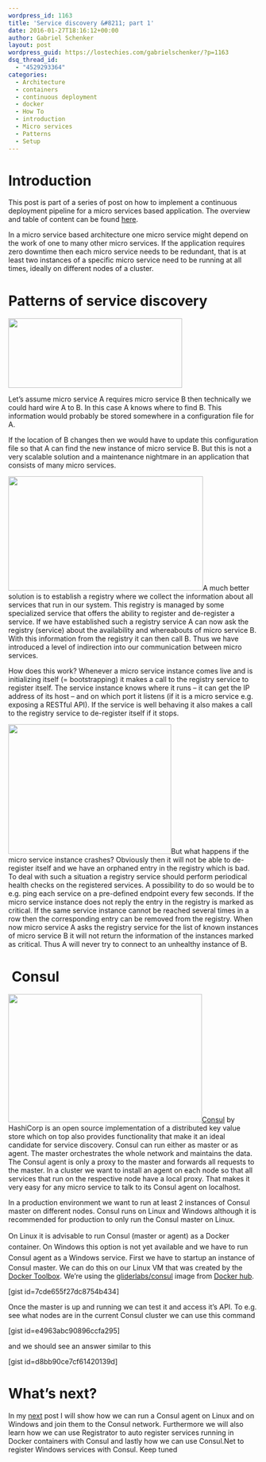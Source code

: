 ```yaml
---
wordpress_id: 1163
title: 'Service discovery &#8211; part 1'
date: 2016-01-27T18:16:12+00:00
author: Gabriel Schenker
layout: post
wordpress_guid: https://lostechies.com/gabrielschenker/?p=1163
dsq_thread_id:
  - "4529293364"
categories:
  - Architecture
  - containers
  - continuous deployment
  - docker
  - How To
  - introduction
  - Micro services
  - Patterns
  - Setup
---
```

# Introduction

This post is part of a series of post on how to implement a continuous deployment pipeline for a micro services based application. The overview and table of content can be found [here](https://lostechies.com/gabrielschenker/2016/01/23/implementing-a-cicd-pipeline/ "Implementing a CI/CD pipeline").

In a micro service based architecture one micro service might depend on the work of one to many other micro services. If the application requires zero downtime then each micro service needs to be redundant, that is at least two instances of a specific micro service need to be running at all times, ideally on different nodes of a cluster.

# Patterns of service discovery

<a style="color: #ff4b33; line-height: 21.8182px; font-size: 16px;" href="https://lostechies.com/gabrielschenker/files/2016/01/HardWired.png"><img class="wp-image-1176 alignright" title="HardWired" src="https://lostechies.com/gabrielschenker/files/2016/01/HardWired.png" alt="" width="350" height="140" /></a>

Let&#8217;s assume micro service A requires micro service B then technically we could hard wire A to B. In this case A knows where to find B. This information would probably be stored somewhere in a configuration file for A.

If the location of B changes then we would have to update this configuration file so that A can find the new instance of micro service B. But this is not a very scalable solution and a maintenance nightmare in an application that consists of many micro services.

[<img class="alignleft  wp-image-1177" title="Registry" src="https://lostechies.com/gabrielschenker/files/2016/01/Registry.png" alt="" width="392" height="230" />](https://lostechies.com/gabrielschenker/files/2016/01/Registry.png)A much better solution is to establish a registry where we collect the information about all services that run in our system. This registry is managed by some specialized service that offers the ability to register and de-register a service. If we have established such a registry service A can now ask the registry (service) about the availability and whereabouts of micro service B. With this information from the registry it can then call B. Thus we have introduced a level of indirection into our communication between micro services.

How does this work? Whenever a micro service instance comes live and is initializing itself (= bootstrapping) it makes a call to the registry service to register itself. The service instance knows where it runs &#8211; it can get the IP address of its host &#8211; and on which port it listens (if it is a micro service e.g. exposing a RESTful API). If the service is well behaving it also makes a call to the registry service to de-register itself if it stops.

[<img class="alignleft  wp-image-1178" title="HealthCheck" src="https://lostechies.com/gabrielschenker/files/2016/01/HealthCheck.png" alt="" width="328" height="261" />](https://lostechies.com/gabrielschenker/files/2016/01/HealthCheck.png)But what happens if the micro service instance crashes? Obviously then it will not be able to de-register itself and we have an orphaned entry in the registry which is bad. To deal with such a situation a registry service should perform periodical health checks on the registered services. A possibility to do so would be to e.g. ping each service on a pre-defined endpoint every few seconds. If the micro service instance does not reply the entry in the registry is marked as critical. If the same service instance cannot be reached several times in a row then the corresponding entry can be removed from the registry. When now micro service A asks the registry service for the list of known instances of micro service B it will not return the information of the instances marked as critical. Thus A will never try to connect to an unhealthy instance of B.

#  Consul

[<img class="alignright  wp-image-1179" title="Consul" src="https://lostechies.com/gabrielschenker/files/2016/01/Consul.png" alt="" width="390" height="258" />](https://lostechies.com/gabrielschenker/files/2016/01/Consul.png)[Consul](https://www.consul.io/) by HashiCorp is an open source implementation of a distributed key value store which on top also provides functionality that make it an ideal candidate for service discovery. Consul can run either as master or as agent. The master orchestrates the whole network and maintains the data. The Consul agent is only a proxy to the master and forwards all requests to the master. In a cluster we want to install an agent on each node so that all services that run on the respective node have a local proxy. That makes it very easy for any micro service to talk to its Consul agent on localhost.

In a production environment we want to run at least 2 instances of Consul master on different nodes. Consul runs on Linux and Windows although it is recommended for production to only run the Consul master on Linux.

<span style="line-height: 21.8182px;">On Linux it is advisable to run Consul (master or agent) as a Docker container. On Windows this option is not yet available and we have to run Consul agent as a Windows service. </span>First we have to startup an instance of Consul master. We can do this on our Linux VM that was created by the [Docker Toolbox](https://www.docker.com/docker-toolbox). We&#8217;re using the [gliderlabs/consul](https://hub.docker.com/r/gliderlabs/consul/) image from [Docker hub](https://hub.docker.com).

[gist id=7cde655f27dc8754b434]

Once the master is up and running we can test it and access it&#8217;s API. To e.g. see what nodes are in the current Consul cluster we can use this command

[gist id=e4963abc90896ccfa295]

and we should see an answer similar to this

[gist id=d8bb90ce7cf61420139d]

# What&#8217;s next?

In my [next](https://lostechies.com/gabrielschenker/2016/02/18/service-discovery-part-2/ "Service discovery – part 2") post I will show how we can run a Consul agent on Linux and on Windows and join them to the Consul network. Furthermore we will also learn how we can use Registrator to auto register services running in Docker containers with Consul and lastly how we can use Consul.Net to register Windows services with Consul. Keep tuned